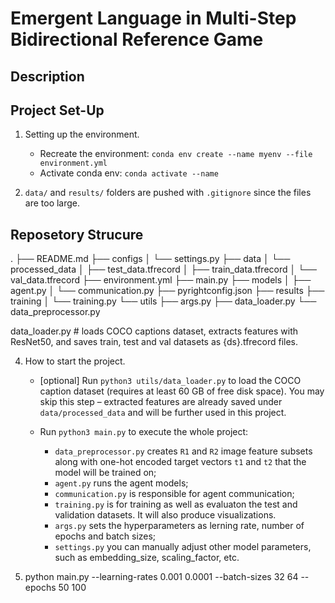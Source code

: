 # Emergent Language in Multi-Step Bidirectional Reference Game

## Description

## Project Set-Up

1. Setting up the environment. 
    * Recreate the environment: ``conda env create --name myenv --file environment.yml``
    * Activate conda env: ``conda activate --name``

2. ``data/`` and ``results/`` folders are pushed with ``.gitignore`` since the files are too large.

## Reposetory Strucure
.
├── README.md
├── configs
│   └── settings.py
├── data
│   └── processed_data
│       ├── test_data.tfrecord
│       ├── train_data.tfrecord
│       └── val_data.tfrecord
├── environment.yml
├── main.py
├── models
│   ├── agent.py
│   └── communication.py
├── pyrightconfig.json
├── results
├── training
│   └── training.py
└── utils
    ├── args.py
    ├── data_loader.py 
    └── data_preprocessor.py


data_loader.py   # loads COCO captions dataset, extracts features with ResNet50, and saves train, test and val datasets as {ds}.tfrecord files.


4. How to start the project.
    * [optional] Run `python3 utils/data_loader.py` to load the COCO caption dataset (requires at least 60 GB of free disk space). You may skip this step – extracted features are already saved under `data/processed_data` and will be further used in this project.

    * Run `python3 main.py` to execute the whole project:
        - `data_preprocessor.py` creates `R1` and `R2` image feature subsets along with one-hot encoded target vectors `t1` and `t2` that the model will be trained on;
        - `agent.py` runs the agent models;
        - `communication.py` is responsible for agent communication;
        - `training.py` is for training as well as evaluaton the test and validation datasets. It will also produce visualizations.
        - `args.py` sets the hyperparameters as lerning rate, number of epochs and batch sizes;
        - `settings.py` you can manually adjust other model parameters, such as embedding_size, scaling_factor, etc.


5. python main.py --learning-rates 0.001 0.0001 --batch-sizes 32 64 --epochs 50 100
